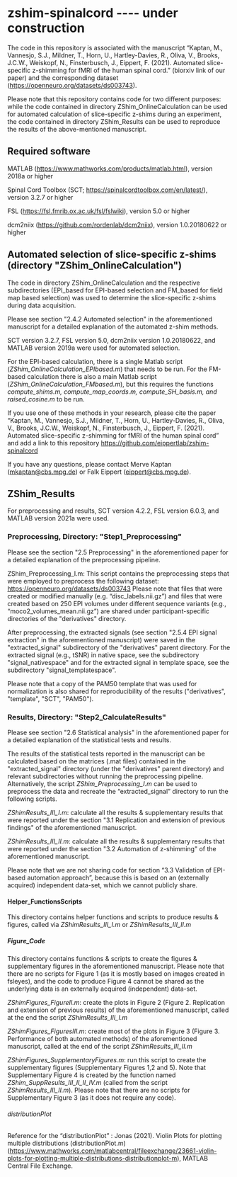 # zshim-spinalcord ---- under construction

The code in this repository is associated with the manuscript “Kaptan, M., Vannesjo, S.J., Mildner, T., Horn, U., Hartley-Davies, R., Oliva, V., Brooks, J.C.W., Weiskopf, N., Finsterbusch, J., Eippert, F. (2021). Automated slice-specific z-shimming for fMRI of the human spinal cord.” (biorxiv link of our paper) and the corresponding dataset (https://openneuro.org/datasets/ds003743).

Please note that this repository contains code for two different purposes: while the code contained in directory ZShim_OnlineCalculation can be used for automated calculation of slice-specific z-shims during an experiment, the code contained in directory ZShim_Results can be used to reproduce the results of the above-mentioned manuscript.

## Required software
MATLAB (https://www.mathworks.com/products/matlab.html), version 2018a or higher

Spinal Cord Toolbox (SCT; https://spinalcordtoolbox.com/en/latest/), version 3.2.7 or higher

FSL (https://fsl.fmrib.ox.ac.uk/fsl/fslwiki), version 5.0 or higher

dcm2niix (https://github.com/rordenlab/dcm2niix), version 1.0.20180622 or higher

## Automated selection of slice-specific z-shims (directory "ZShim_OnlineCalculation")
The code in directory ZShim_OnlineCalculation and the respective subdirectories (EPI_based for EPI-based selection and FM_based for field map based selection) was used to determine the slice-specific z-shims during data acquisition.

Please see section "2.4.2 Automated selection" in the aforementioned manuscript for a detailed explanation of the automated z-shim methods.

SCT version 3.2.7, FSL version 5.0, dcm2niix version 1.0.20180622, and MATLAB version 2019a were used for automated selection.

For the EPI-based calculation, there is a single Matlab script (*ZShim_OnlineCalculation_EPIbased.m*) that needs to be run. For the FM-based calculation there is also a main Matlab script (*ZShim_OnlineCalculation_FMbased.m*), but this requires the functions *compute_shims.m, compute_map_coords.m, compute_SH_basis.m, and raised_cosine.m* to be run.

If you use one of these methods in your research, please cite the paper “Kaptan, M., Vannesjo, S.J., Mildner, T., Horn, U., Hartley-Davies, R., Oliva, V., Brooks, J.C.W., Weiskopf, N., Finsterbusch, J., Eippert, F. (2021). Automated slice-specific z-shimming for fMRI of the human spinal cord” and add a link to this repository https://github.com/eippertlab/zshim-spinalcord

If you have any questions, please contact Merve Kaptan (mkaptan@cbs.mpg.de) or Falk Eippert (eippert@cbs.mpg.de).

## ZShim_Results
For preprocessing and results, SCT version 4.2.2, FSL version 6.0.3, and MATLAB version 2021a were used.

### Preprocessing, Directory: "Step1_Preprocessing"

Please see the section "2.5 Preprocessing" in the aforementioned paper for a detailed explanation of the preprocessing pipeline. 

ZShim_Preprocessing_I.m: This script contains the preprocessing steps that were employed to preprocess the following dataset: https://openneuro.org/datasets/ds003743
Please note that files that were created or modified manually (e.g. “disc_labels.nii.gz”) and files that were created based on 250 EPI volumes under different sequence variants (e.g., “moco2_volumes_mean.nii.gz”) are shared under participant-specific directories of the "derivatives" directory. 

After preprocessing, the extracted signals (see section "2.5.4 EPI signal extraction" in the aforementioned manuscript) were saved in the "extracted_signal" subdirectory of the "derivatives" parent directory. For the extracted signal (e.g., tSNR) in native space, see the subdirectory "signal_nativespace" and for the extracted signal in template space, see the subdirectory "signal_templatespace". 

Please note that a copy of the PAM50 template that was used for normalization is also shared for reproducibility of the results ("derivatives", "template", "SCT", "PAM50").


### Results, Directory: "Step2_CalculateResults"

Please see section "2.6 Statistical analysis" in the aforementioned paper for a detailed explanation of the statistical tests and results. 

The results of the statistical tests reported in the manuscript can be calculated based on the matrices (.mat files) contained in the "extracted_signal" directory (under the "derivatives" parent directory) and relevant subdirectories without running the preprocessing pipeline. Alternatively, the script *ZShim_Preprocessing_I.m* can be used to preprocess the data and recreate the “extracted_signal” directory to run the following scripts.

*ZShimResults_III_I.m*: calculate all the results & supplementary results that were reported under the section "3.1 Replication and extension of previous findings" of the aforementioned manuscript.

*ZShimResults_III_II.m*: calculate all the results & supplementary results that were reported under the section "3.2 Automation of z-shimming" of the aforementioned manuscript.

Please note that we are not sharing code for section “3.3 Validation of EPI-based automation approach”, because this is based on an (externally acquired) independent data-set, which we cannot publicly share.

#### Helper_FunctionsScripts
This directory contains helper functions and scripts to produce results & figures, called via *ZShimResults_III_I.m* or *ZShimResults_III_II.m*

##### Figure_Code
This directory contains functions & scripts to create the figures & supplementary figures in the aforementioned manuscript. Please note that there are no scripts for Figure 1 (as it is mostly based on images created in fsleyes), and the code to produce Figure 4 cannot be shared as the underlying data is an externally acquired (independent) data-set.

*ZShimFigures_FigureII.m*: create the plots in Figure 2 (Figure 2. Replication and extension of previous results) of the aforementioned manuscript, called at the end the script *ZShimResults_III_I.m*

*ZShimFigures_FiguresIII.m*: create most of the plots in Figure 3 (Figure 3. Performance of both automated methods) of the aforementioned manuscript, called at the end of the script *ZShimResults_III_II.m*

*ZShimFigures_SupplementaryFigures.m*: run this script to create the supplementary figures (Supplementary Figures 1,2 and 5). Note that Supplementary Figure 4 is created by the function named *ZShim_SuppResults_III_II_II_IV.m* (called from the script *ZShimResults_III_II.m*). Please note that there are no scripts for Supplementary Figure 3 (as it does not require any code).

###### distributionPlot
Reference for the “distributionPlot” :
Jonas (2021). Violin Plots for plotting multiple distributions (distributionPlot.m) (https://www.mathworks.com/matlabcentral/fileexchange/23661-violin-plots-for-plotting-multiple-distributions-distributionplot-m), MATLAB Central File Exchange. 


